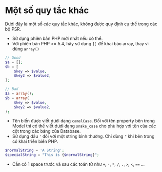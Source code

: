 Một số quy tắc khác
=====================

Dưới đây là một số các quy tắc khác, không được quy định cụ thể trong các bộ PSR.

- Sử dụng phiên bản PHP mới nhất nếu có thể.
- Với phiên bản PHP >= 5.4, hãy sử dụng `[]` để khai báo array, thay vì dùng `array()`
```php
// Good
$a = [];
$b = [
    $key => $value,
    $key2 => $value2,
];

// Bad
$a = array();
$b = array(
    $key => $value,
    $key2 => $value2,
);
```

- Tên biến được viết dưới dạng `camelCase`. Đối với tên property bên trong Model thì
có thể viết dưới dạng `snake_case` cho phù hợp với tên của các cột trong các bảng của Database.
- Sử dụng dấu `'` đối với một string bình thường. Chỉ dùng `"` khi bên trong có khai triển biến PHP.
```php
$normalString = 'A String';
$specialString = "This is {$normalString}";
```
- Cần có 1 space trước và sau các toán tử như `+`, `-`, `*`, `/`, `.`, `>`, `<`, `==` ...